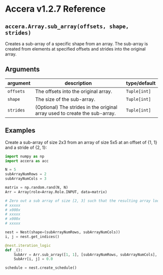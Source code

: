 [//]: # (Project: Accera)
[//]: # (Version: v1.2.7)

# Accera v1.2.7 Reference

## `accera.Array.sub_array(offsets, shape, strides)`
Creates a sub-array of a specific shape from an array. The sub-array is created from elements at specified offsets and strides into the original array.

## Arguments

argument | description | type/default
--- | --- | ---
`offsets` | The offsets into the original array. | `Tuple[int]`
`shape` | The size of the sub-array. | `Tuple[int]`
`strides` | (Optional) The strides in the original array used to create the sub-array. | `Tuple[int]`

## Examples

Create a sub-array of size 2x3 from an array of size 5x5 at an offset of {1, 1} and a stride of {2, 1}:

```python
import numpy as np
import accera as acc

N = 5
subArrayNumRows = 2
subArrayNumCols = 3

matrix = np.random.rand(N, N)
Arr = Array(role=Array.Role.INPUT, data=matrix)

# Zero out a sub array of size [2, 3] such that the resulting array looks like this:
# xxxxx
# x000x
# xxxxx
# x000x
# xxxxx

nest = Nest(shape=(subArrayNumRows, subArrayNumCols))
i, j = nest.get_indices()

@nest.iteration_logic
def _():
    SubArr = Arr.sub_array([1, 1], [subArrayNumRows, subArrayNumCols], [2, 1])
    SubArr[i, j] = 0.0

schedule = nest.create_schedule()
```


<div style="page-break-after: always;"></div>
